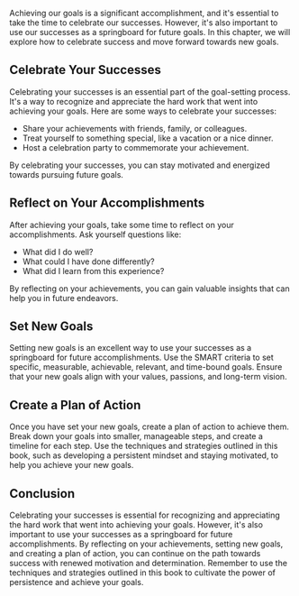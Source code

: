 
Achieving our goals is a significant accomplishment, and it's essential to take the time to celebrate our successes. However, it's also important to use our successes as a springboard for future goals. In this chapter, we will explore how to celebrate success and move forward towards new goals.

Celebrate Your Successes
------------------------

Celebrating your successes is an essential part of the goal-setting process. It's a way to recognize and appreciate the hard work that went into achieving your goals. Here are some ways to celebrate your successes:

* Share your achievements with friends, family, or colleagues.
* Treat yourself to something special, like a vacation or a nice dinner.
* Host a celebration party to commemorate your achievement.

By celebrating your successes, you can stay motivated and energized towards pursuing future goals.

Reflect on Your Accomplishments
-------------------------------

After achieving your goals, take some time to reflect on your accomplishments. Ask yourself questions like:

* What did I do well?
* What could I have done differently?
* What did I learn from this experience?

By reflecting on your achievements, you can gain valuable insights that can help you in future endeavors.

Set New Goals
-------------

Setting new goals is an excellent way to use your successes as a springboard for future accomplishments. Use the SMART criteria to set specific, measurable, achievable, relevant, and time-bound goals. Ensure that your new goals align with your values, passions, and long-term vision.

Create a Plan of Action
-----------------------

Once you have set your new goals, create a plan of action to achieve them. Break down your goals into smaller, manageable steps, and create a timeline for each step. Use the techniques and strategies outlined in this book, such as developing a persistent mindset and staying motivated, to help you achieve your new goals.

Conclusion
----------

Celebrating your successes is essential for recognizing and appreciating the hard work that went into achieving your goals. However, it's also important to use your successes as a springboard for future accomplishments. By reflecting on your achievements, setting new goals, and creating a plan of action, you can continue on the path towards success with renewed motivation and determination. Remember to use the techniques and strategies outlined in this book to cultivate the power of persistence and achieve your goals.

